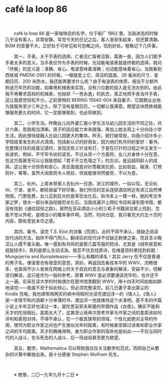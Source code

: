 # café la loop 86

&emsp;&emsp;

&emsp;&emsp;café la loop 86 是一家咖啡店的名字，位于船厂 1862 里。当我进去的时候几乎没有客人，非常安静。写完今天的日记之后，客人渐渐多起来，但还算清静。BGM 的音量不大，正好处于可听见和可忽略之间，恰到好处。粗略记下几件事。

&emsp;&emsp;其一，手表。关于手表的选择，仁者见仁智者见智，莫衷一是，因为人们赋予手表太多的意义。当手表仅作为手表的时候，光动能电波表就是终极的选择。我对「终极」的定义是：准确、省心。电波意味着准确；光动能意味着省心。当我看到西铁城 PMD56-2951 的时候，一眼就爱上它。简洁的盘面、39 毫米的尺寸、星期日历、200 米防水，我还能再要求什么呢？由于电波表的体质，相当于又额外附送万年历的功能，如果用机械表来实现，没有六位数的投入是无法办到的。由此我不再奢求高档的机械表，也抛却「一劳永逸」的执念，真正地把手表当作手表，这让我感觉轻松不少。之前使用的 BERING 15540-004 来自妻子，它兢兢业业地为我服务至少三年之久，除了没有星期日历，一切都让我满意。期望这块西铁城能够服务更久的时间，它一定能够做到，也必将做到。

&emsp;&emsp;其二，小学生活。昨晚女儿向外婆汇报小学生活与幼儿园生活的不同之处，共计六条，思路相当清晰。孩子的适应能力本来就强，再加上她主观上十分向往小学生活，因此很快就融入比幼儿园更大的集体。昨天，她打破常规，向我介绍许多小学班级里发生的点点滴滴，包括新认识的好朋友，因为他们有共同的爱好：看书。在整理过往的疫苗记录时，发现还有三针没有打，于是在打针的过程之中又发生一些波折。例如，不守军令状的诺言。不过从另一个方面将，女儿对身体十分在意，在这方面甚至可以让我联想起「君子不立危墙之下」的古训，是远超同龄人的成熟。这让我十分惊奇和安心，其反面就是对针筒极其抗拒，比如验血、输液、打预防针，等等。虽然大闹医院令人侧目，但我能够坦然接受，不以为意。

&emsp;&emsp;其三，杭州。上周末带家人去杭州一日游。浙江的城市，一如以往，无论杭州、宁波、金华，都给我留下好印象。我们所住的亚朵连锁酒店附近有浙江自然博物馆，门票免费，女儿见到巨大的食草恐龙化石，和书本上一模一样。她的考古专家之梦，很大一部分来自挖掘恐龙化石。当我找遍沪上网红书店和浦东图书馆，都没有找到《通往奴役之路》，居然在亚朵酒店小小的三柜子书籍阅览架上找到，怎能不觉以外呢，是相当小的概率事件啊。当然，时间仓促，我只看完大约五十页的内容，颇有意犹未尽之感。

&emsp;&emsp;其四，看书。读完 T.S. Eliot 的诗集《荒原》。此时不得不承认，我缺乏阅读现代诗的方法，始终不得门而入。翻译后的现代诗不仅缺乏韵律之美，而且含义晦涩让人摸不着头脑。唯一感到有共鸣的是那几篇写猫的短诗，尤其是《绒布夜壶和屁股挠手》，真的是那么生动活泼。我忍不住去找原诗，在维基百科里找到标题：Mungojerrie and Rumpleteazer——多么有趣的译名！其实 Jerry 在不仅是普通的男子名，俚语里也有夜壶的意思，真妙。再返回去看叔本华的 WWV，流畅很多，也查阅不少人发表在网络上的关于叔氏的意志与表象的解读，受益不少。但解读归解读，这只是作为一般的参考，原著 WWV 是必须要通读完毕的，也许还不止一遍。尼采在读大学的时候偶尔在图书馆里翻到 WWV，用十四天时间如痴如醉地读完——我虽不至于如此倾心，但必须完整读完。前几日妻子拿出蒙尘的 Kindle 充电，我也顺带用两天的病中闲暇时光读完渡边淳一的《情人》。《情人》是一本情节和内涵都十分单薄的书，渡边淳一也就维持这个水准吧。差不多的中篇小说上半年正好也读过一本，是陀思妥耶夫斯基的早期作品《白夜》。确实不能和天才的陀翁相比，差距太大了，这甚至让我再次思考作家与作家之间的差距该如何评判和客观对待，不得不承认，在一个极其狭窄的领域，个性化起绝对主导的作用，使同为职业作家之间也产生类似光年的距离，有时候甚至超过读者和职业作家之间的平均距离。天才的确难得啊，身为职业作家的宿命也是如此——不仅与同时代的人战斗，也与死去的人战斗，后一场战役甚至更为绝望。

&emsp;&emsp;其五，数学。Mathematica 可以帮助我仅仅关注数学的范式，而把自己从繁杂的计算中解放出来。我十分感谢 Stephen Wolfram 先生。

&emsp;&emsp;

&emsp;&emsp;※ 商惟，二〇一九年九月十二日 ※
